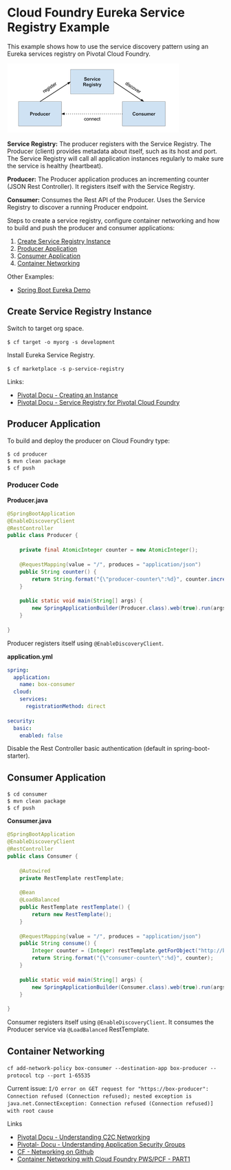 # Cloud Foundry Eureka Service Registry Example

This example shows how to use the service discovery pattern using an Eureka services registry on Pivotal Cloud Foundry.

![Producer Service Discovery](producer-consumer-service-discovery.png)

**Service Registry:** The producer registers with the Service Registry. The Producer (client) provides metadata about itself, such as its host and port.
The Service Registry will call all application instances regularly to make sure the service is healthy (heartbeat).
 
**Producer:** The Producer application produces an incrementing counter (JSON Rest Controller). It registers itself with the Service Registry.

**Consumer:** Consumes the Rest API of the Producer. Uses the Service Registry to discover a running Producer endpoint.

Steps to create a service registry, configure container networking and how to build and push the producer and consumer applications:
1. [Create Service Registry Instance](#create-service-registry-instance)
1. [Producer Application](#producer-application)
1. [Consumer Application](#consumer-application)
1. [Container Networking](#container-networking)

Other Examples:
* [Spring Boot Eureka Demo](https://github.com/cloudfoundry/cf-networking-release/tree/develop/src/example-apps/eureka)

## Create Service Registry Instance

Switch to target org space.

`$ cf target -o myorg -s development`

Install Eureka Service Registry.

`$ cf marketplace -s p-service-registry`

Links: 
* [Pivotal Docu - Creating an Instance](https://docs.pivotal.io/spring-cloud-services/1-3/common/service-registry/creating-an-instance.html)
* [Pivotal Docu - Service Registry for Pivotal Cloud Foundry](https://docs.pivotal.io/spring-cloud-services/1-3/common/service-registry/)

## Producer Application

To build and deploy the producer on Cloud Foundry type:

```
$ cd producer
$ mvn clean package
$ cf push
```

### Producer Code 

**Producer.java**
```java
@SpringBootApplication
@EnableDiscoveryClient
@RestController
public class Producer {

    private final AtomicInteger counter = new AtomicInteger();

    @RequestMapping(value = "/", produces = "application/json")
    public String counter() {
        return String.format("{\"producer-counter\":%d}", counter.incrementAndGet());
    }

    public static void main(String[] args) {
        new SpringApplicationBuilder(Producer.class).web(true).run(args);
    }

}
```

Producer registers itself using `@EnableDiscoveryClient`.

**application.yml** 
```yaml
spring:
  application:
    name: box-consumer
  cloud:
    services:
      registrationMethod: direct

security:
  basic:
    enabled: false
```    

Disable the Rest Controller basic authentication (default in spring-boot-starter).

## Consumer Application

```
$ cd consumer
$ mvn clean package
$ cf push
```

**Consumer.java**
```java
@SpringBootApplication
@EnableDiscoveryClient
@RestController
public class Consumer {

    @Autowired
    private RestTemplate restTemplate;

    @Bean
    @LoadBalanced
    public RestTemplate restTemplate() {
        return new RestTemplate();
    }

    @RequestMapping(value = "/", produces = "application/json")
    public String consume() {
        Integer counter = (Integer) restTemplate.getForObject("http://box-producer/", Map.class).get("value");
        return String.format("{\"consumer-counter\":%d}", counter);
    }

    public static void main(String[] args) {
        new SpringApplicationBuilder(Consumer.class).web(true).run(args);
    }

}
```

Consumer registers itself using `@EnableDiscoveryClient`. 
It consumes the Producer service via `@LoadBalanced` RestTemplate.

## Container Networking  

`cf add-network-policy box-consumer --destination-app box-producer --protocol tcp --port 1-65535`

Current issue: `I/O error on GET request for "https://box-producer": Connection refused (Connection refused); nested exception is java.net.ConnectException: Connection refused (Connection refused)] with root cause`

Links
* [Pivotal Docu - Understanding C2C Networking](https://docs.cloudfoundry.org/concepts/understand-cf-networking.html) 
* [Pivotal- Docu - Understanding Application Security Groups](https://docs.pivotal.io/pivotalcf/1-11/concepts/asg.html)
* [CF - Networking on Github](https://github.com/cloudfoundry/cf-networking-release)
* [Container Networking with Cloud Foundry PWS/PCF - PART1](https://medium.com/@christophef/container-networking-with-cloudfoundry-pws-pcf-part1-8840d7f9a985)
